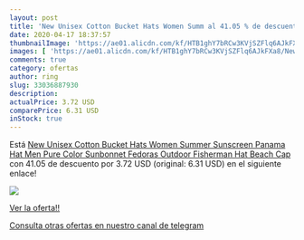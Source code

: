 ```yaml
---
layout: post
title: 'New Unisex Cotton Bucket Hats Women Summ al 41.05 % de descuento'
date: 2020-04-17 18:37:57
thumbnailImage: 'https://ae01.alicdn.com/kf/HTB1ghY7bRCw3KVjSZFlq6AJkFXa8/New-Unisex-Cotton-Bucket-Hats-Women-Summer-Sunscreen-Panama-Hat-Men-Pure-Color-Sunbonnet-Fedoras-Outdoor.jpg_350x350._SL200_.jpg'
images: [ 'https://ae01.alicdn.com/kf/HTB1ghY7bRCw3KVjSZFlq6AJkFXa8/New-Unisex-Cotton-Bucket-Hats-Women-Summer-Sunscreen-Panama-Hat-Men-Pure-Color-Sunbonnet-Fedoras-Outdoor.jpg_350x350._SL200_.jpg' ]
comments: true
category: ofertas
author: ring
slug: 33036887930
description:
actualPrice: 3.72 USD
comparePrice: 6.31 USD
inStock: true
---
```


Está [New Unisex Cotton Bucket Hats Women Summer Sunscreen Panama Hat Men Pure Color Sunbonnet Fedoras Outdoor Fisherman Hat Beach Cap](https://www.amazon.com/dp/33036887930/?tag=redken08-20) con 41.05 de descuento por 3.72 USD (original: 6.31 USD) en el siguiente enlace!

[![](https://ae01.alicdn.com/kf/HTB1ghY7bRCw3KVjSZFlq6AJkFXa8/New-Unisex-Cotton-Bucket-Hats-Women-Summer-Sunscreen-Panama-Hat-Men-Pure-Color-Sunbonnet-Fedoras-Outdoor.jpg_350x350._SL200_.jpg)](https://www.amazon.com/dp/33036887930/?tag=redken08-20)

[Ver la oferta!!](https://www.amazon.com/dp/33036887930/?tag=redken08-20)

[Consulta otras ofertas en nuestro canal de telegram](https://t.me/s/ofertas25)
